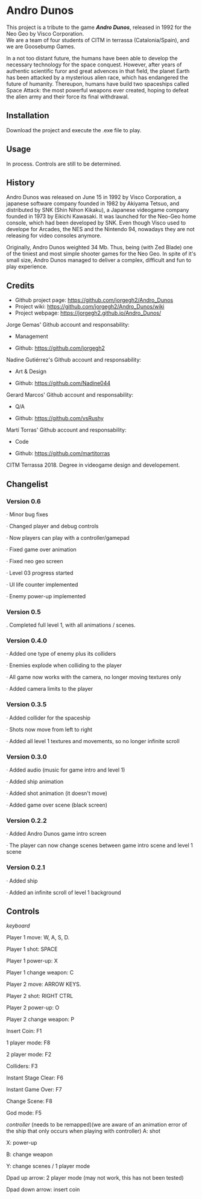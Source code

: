 ﻿# Andro Dunos

This project is a tribute to the game **_Andro Dunos_**, released in 1992 for the Neo Geo by Visco Corporation.      
We are a team of four students of CITM in terrassa (Catalonia/Spain), and we are Goosebump Games.

In a not too distant future, the humans have been able to develop the necessary technology for the space conquest. However, after years of authentic scientific furor and great advences in that field, the planet Earth has been attacked by a mysterious alien race, which has endangered the future of humanity. Thereupon, humans have build two spaceships called Space Attack: the most powerful weapons ever created, hoping to defeat the alien army and their force its final withdrawal.

## Installation

Download the project and execute the .exe file to play.
## Usage

In process. Controls are still to be determined.

 
## History
Andro Dunos was released on June 15 in 1992 by Visco Corporation, a japanese software company founded in 1982 by Akiyama Tetsuo, and distributed by SNK (Shin Nihon Kikaku), a Japanese videogame company founded in 1973 by Eikichi Kawasaki. It was launched for the Neo-Geo home console, which had been developed by SNK. Even though Visco used to develope for Arcades, the NES and the Nintendo 94, nowadays they are not releasing for video consoles anymore.

Originally, Andro Dunos weighted 34 Mb. Thus, being (with Zed Blade) one of the tiniest and most simple shooter games for the Neo Geo. In spite of it's small size, Andro Dunos managed to deliver a complex, difficult and fun to play experience.

## Credits

 - Github project page: https://github.com/jorgegh2/Andro_Dunos
 - Project wiki: https://github.com/jorgegh2/Andro_Dunos/wiki 
 - Project webpage: https://jorgegh2.github.io/Andro_Dunos/

Jorge Gemas' Github account and responsability:

 - Management

 - Github: https://github.com/jorgegh2

Nadine Gutiérrez's Github account and responsability:

 - Art & Design

 - Github: https://github.com/Nadine044

 Gerard Marcos' Github account and responsability:

 - Q/A

 - Github: https://github.com/vsRushy

 Martí Torras' Github account and responsability:

 - Code

 - Github: https://github.com/martitorras

CITM Terrassa 2018. Degree in videogame design and developement.

## Changelist

### Version 0.6

· Minor bug fixes

· Changed player and debug controls

· Now players can play with a controller/gamepad

· Fixed game over animation

· Fixed neo geo screen

· Level 03 progress started

· UI life counter implemented

· Enemy power-up implemented

### Version 0.5

. Completed full level 1, with all animations / scenes.

### Version 0.4.0

· Added one type of enemy plus its colliders

· Enemies explode when colliding to the player

· All game now works with the camera, no longer moving textures only

· Added camera limits to the player

### Version 0.3.5

· Added collider for the spaceship

· Shots now move from left to right

· Added all level 1 textures and movements, so no longer infinite scroll

### Version 0.3.0

· Added audio (music for game intro and level 1)

· Added ship animation

· Added shot animation (it doesn't move)

· Added game over scene (black screen)

### Version 0.2.2

· Added Andro Dunos game intro screen

· The player can now change scenes between game intro scene and level 1 scene

### Version 0.2.1

· Added ship 

· Added an infinite scroll of level 1 background

## Controls

_keyboard_

Player 1 move: W, A, S, D.

Player 1 shot: SPACE

Player 1 power-up: X

Player 1 change weapon: C


Player 2 move: ARROW KEYS.

Player 2 shot: RIGHT CTRL

Player 2 power-up: O

Player 2 change weapon: P


Insert Coin: F1

1 player mode: F8

2 player mode: F2

Colliders: F3

Instant Stage Clear: F6

Instant Game Over: F7

Change Scene: F8

God mode: F5


_controller_ (needs to be remapped)(we are aware of an animation error of the ship that only occurs when playing with controller)
A: shot

X: power-up

B: change weapon

Y: change scenes / 1 player mode

Dpad up arrow: 2 player mode (may not work, this has not been tested)

Dpad down arrow: insert coin
